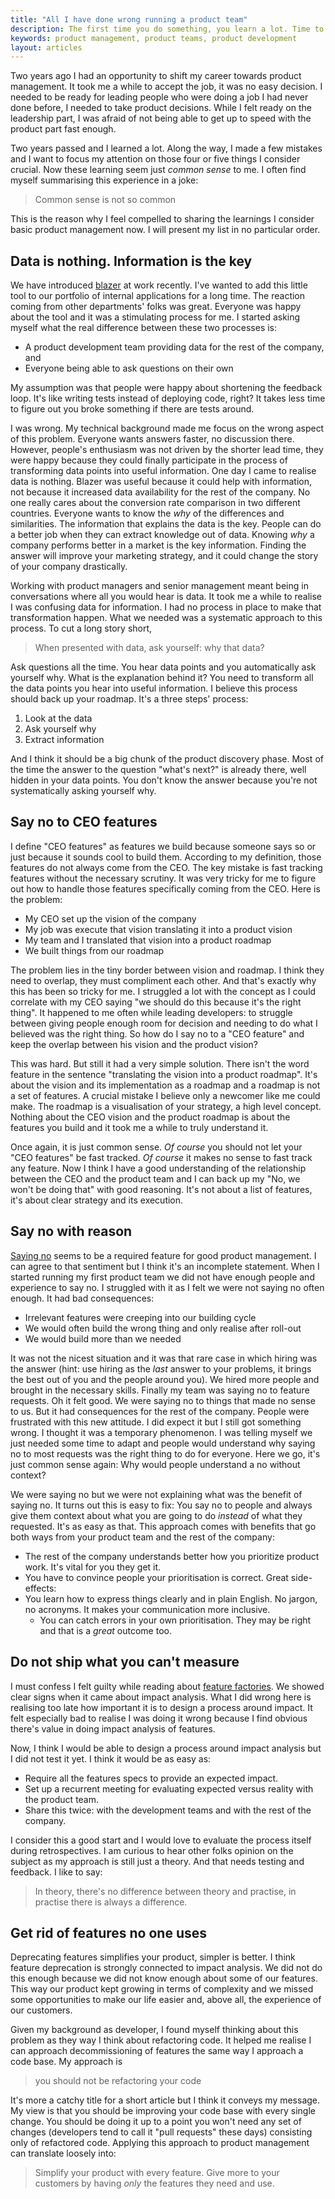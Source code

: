 ```yaml
---
title: "All I have done wrong running a product team"
description: The first time you do something, you learn a lot. Time to share that.
keywords: product management, product teams, product development
layout: articles
---
```


Two years ago I had an opportunity to shift my career towards product
management. It took me a while to accept the job, it was no easy decision. I
needed to be ready for leading people who were doing a job I had never done
before, I needed to take product decisions. While I felt ready on the
leadership part, I was afraid of not being able to get up to speed with the
product part fast enough.

Two years passed and I learned a lot. Along the way, I made a few mistakes and
I want to focus my attention on those four or five things I consider crucial.
Now these learning seem just _common sense_ to me. I often find myself
summarising this experience in a joke:

> Common sense is not so common

This is the reason why I feel compelled to sharing the learnings I consider
basic product management now. I will present my list in no particular order.

## Data is nothing. Information is the key

We have introduced [blazer](https://github.com/ankane/blazer) at work
recently. I've wanted to add this little tool to our portfolio of internal
applications for a long time. The reaction coming from other departments'
folks was great. Everyone was happy about the tool and it was a stimulating
process for me. I started asking myself what the real difference between these
two processes is:

- A product development team providing data for the rest of the company, and
- Everyone being able to ask questions on their own

My assumption was that people were happy about shortening the feedback loop.
It's like writing tests instead of deploying code, right? It takes less time
to figure out you broke something if there are tests around.

I was wrong. My technical background made me focus on the wrong aspect of this
problem. Everyone wants answers faster, no discussion there. However, people's
enthusiasm was not driven by the shorter lead time, they were happy because
they could finally participate in the process of transforming data points into
useful information. One day I came to realise data is nothing. Blazer was
useful because it could help with information, not because it increased data
availability for the rest of the company. No one really cares about the
conversion rate comparison in two different countries. Everyone wants to know
the *why* of the differences and similarities. The information that explains
the data is the key. People can do a better job when they can extract
knowledge out of data. Knowing _why_ a company performs better in a market is
the key information. Finding the answer will improve your marketing strategy,
and it could change the story of your company drastically.

Working with product managers and senior management meant being in
conversations where all you would hear is data. It took me a while to realise
I was confusing data for information. I had no process in place to make that
transformation happen. What we needed was a systematic approach to this
process. To cut a long story short,

> When presented with data, ask yourself: why that data?

Ask questions all the time. You hear data points and you automatically ask
yourself why. What is the explanation behind it? You need to transform all the
data points you hear into useful information. I believe this process should
back up your roadmap. It's a three steps' process:

1. Look at the data
2. Ask yourself why
3. Extract information

And I think it should be a big chunk of the product discovery phase. Most of
the time the answer to the question "what's next?" is already there, well
hidden in your data points. You don't know the answer because you're not
systematically asking yourself why.

## Say no to CEO features

I define "CEO features" as features we build because someone says so or just
because it sounds cool to build them. According to my definition, those
features do not always come from the CEO. The key mistake is fast tracking
features without the necessary scrutiny. It was very tricky for me to figure
out how to handle those features specifically coming from the CEO. Here is the
problem:

- My CEO set up the vision of the company
- My job was execute that vision translating it into a product vision
- My team and I translated that vision into a product roadmap
- We built things from our roadmap

The problem lies in the tiny border between vision and roadmap. I think they
need to overlap, they must compliment each other. And that's exactly why this
has been so tricky for me. I struggled a lot with the concept as I could
correlate with my CEO saying "we should do this because it's the right thing".
It happened to me often while leading developers: to struggle between giving
people enough room for decision and needing to do what I believed was the
right thing. So how do I say no to a "CEO feature" and keep the overlap
between his vision and the product vision?

This was hard. But still it had a very simple solution. There isn't the word
feature in the sentence "translating the vision into a product roadmap". It's
about the vision and its implementation as a roadmap and a roadmap is not a
set of features. A crucial mistake I believe only a newcomer like me could
make. The roadmap is a visualisation of your strategy, a high level concept.
Nothing about the CEO vision and the product roadmap is about the features you
build and it took me a while to truly understand it.

Once again, it is just common sense. _Of course_ you should not let your "CEO
features" be fast tracked. _Of course_ it makes no sense to fast track any
feature. Now I think I have a good understanding of the relationship between
the CEO and the product team and I can back up my "No, we won't be doing that"
with good reasoning. It's not about a list of features, it's about clear
strategy and its execution.

## Say no with reason

[Saying no](https://duckduckgo.com/?q=saying+no+product+managment&ia=web)
seems to be a required feature for good product management. I can agree to
that sentiment but I think it's an incomplete statement. When I started
running my first product team we did not have enough people and experience to
say no. I struggled with it as I felt we were not saying no often enough. It
had bad consequences:

- Irrelevant features were creeping into our building cycle
- We would often build the wrong thing and only realise after roll-out
- We would build more than we needed

It was not the nicest situation and it was that rare case in which hiring was
the answer (hint: use hiring as the _last_ answer to your problems, it brings
    the best out of you and the people around you). We hired more people and
brought in the necessary skills. Finally my team was saying no to feature
requests. Oh it felt good. We were saying no to things that made no sense to
us. But it had consequences for the rest of the company. People were
frustrated with this new attitude. I did expect it but I still got something
wrong. I thought it was a temporary phenomenon. I was telling myself we just
needed some time to adapt and people would understand why saying no to most
requests was the right thing to do for everyone. Here we go, it's just common
sense again: Why would people understand a no without context?

We were saying no but we were not explaining what was the benefit of saying
no. It turns out this is easy to fix: You say no to people and always give
them context about what you are going to do *instead* of what they requested.
It's as easy as that. This approach comes with benefits that go both ways from
your product team and the rest of the company:

- The rest of the company understands better how you prioritize product work.
It's vital for you they get it.
- You have to convince people your prioritisation is correct. Great
side-effects:
- You learn how to express things clearly and in plain English. No jargon,
  no acronyms. It makes your communication more inclusive.
  - You can catch errors in your own prioritisation. They may be right and
  that is a *great* outcome too.

## Do not ship what you can't measure

I must confess I felt guilty while reading about [feature
factories](https://hackernoon.com/12-signs-youre-working-in-a-feature-factory-44a5b938d6a2#.wkyer1gmt).
We showed clear signs when it came about impact analysis. What I did wrong
here is realising too late how important it is to design a process around
impact. It felt especially bad to realise I was doing it wrong because I find
obvious there's value in doing impact analysis of features.

Now, I think I would be able to design a process around impact analysis but
I did not test it yet. I think it would be as easy as:

- Require all the features specs to provide an expected impact.
- Set up a recurrent meeting for evaluating expected versus reality with the
product team.
- Share this twice: with the development teams and with the rest of the
company.

I consider this a good start and I would love to evaluate the process itself
during retrospectives. I am curious to hear other folks opinion on the subject
as my approach is still just a theory. And that needs testing and feedback.
I like to say:

> In theory, there's no difference between theory and practise, in practise
> there is always a difference.

## Get rid of features no one uses

Deprecating features simplifies your product, simpler is better. I think
feature deprecation is strongly connected to impact analysis. We did not do
this enough because we did not know enough about some of our features. This
way our product kept growing in terms of complexity and we missed some
opportunities to make our life easier and, above all, the experience of our
customers.

Given my background as developer, I found myself thinking about this problem
as they way I think about refactoring code. It helped me realise I can
approach decommissioning of features the same way I approach a code base. My
approach is

> you should not be refactoring your code

It's more a catchy title for a short article but I think it conveys my
message. My view is that you should be improving your code base with every
single change. You should be doing it up to a point you won't need any set of
changes (developers tend to call it "pull requests" these days) consisting
only of refactored code. Applying this approach to product management can
translate loosely into:

> Simplify your product with every feature. Give more to your customers by
> having *only* the features they need and use.
